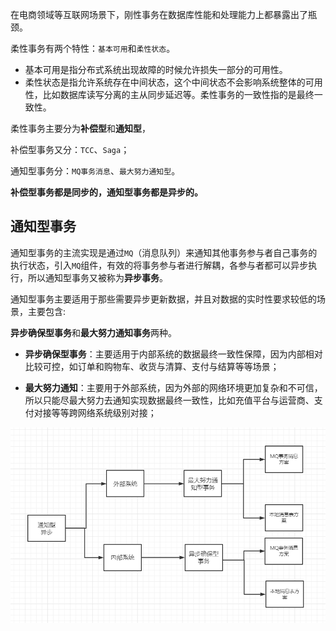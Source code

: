 在电商领域等互联网场景下，刚性事务在数据库性能和处理能力上都暴露出了瓶颈。

柔性事务有两个特性：`基本可用`和`柔性状态`。

* 基本可用是指分布式系统出现故障的时候允许损失一部分的可用性。
* 柔性状态是指允许系统存在中间状态，这个中间状态不会影响系统整体的可用性，比如数据库读写分离的主从同步延迟等。柔性事务的一致性指的是最终一致性。

柔性事务主要分为**补偿型**和**通知型**，

补偿型事务又分：`TCC`、`Saga`；

通知型事务分：`MQ事务消息`、`最大努力通知型`。

**补偿型事务都是同步的，通知型事务都是异步的。**

## 通知型事务

通知型事务的主流实现是通过`MQ`（消息队列）来通知其他事务参与者自己事务的执行状态，引入`MQ`组件，有效的将事务参与者进行解耦，各参与者都可以异步执行，所以通知型事务又被称为**异步事务**。

通知型事务主要适用于那些需要异步更新数据，并且对数据的实时性要求较低的场景，主要包含:

**异步确保型事务**和**最大努力通知事务**两种。

* **异步确保型事务**：主要适用于内部系统的数据最终一致性保障，因为内部相对比较可控，如订单和购物车、收货与清算、支付与结算等等场景；

* **最大努力通知**：主要用于外部系统，因为外部的网络环境更加复杂和不可信，所以只能尽最大努力去通知实现数据最终一致性，比如充值平台与运营商、支付对接等等跨网络系统级别对接；

![img_30.png](img_30.png)


